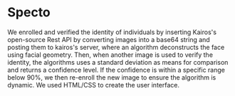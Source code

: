 # Specto

We enrolled and verified the identity of individuals by inserting Kairos's open-source Rest API by converting images into a base64 string and posting them to kairos's server, where an algorithm deconstructs the face using facial geometry. Then, when another image is used to verify the identity, the algorithms uses a standard deviation as means for comparison and returns a confidence level. If the confidence is within a specific range below 90%, we then re-enroll the new image to ensure the algorithm is dynamic. We used HTML/CSS to create the user interface.
